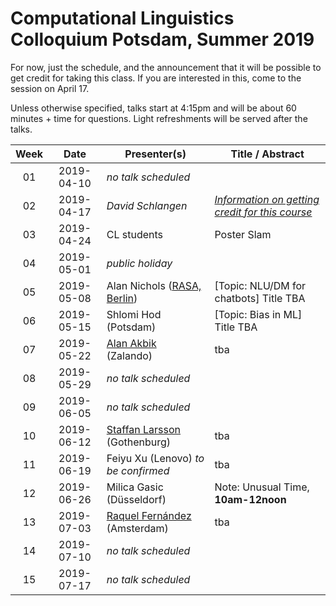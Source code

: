 # Computational Linguistics Colloquium Potsdam, Summer 2019


For now, just the schedule, and the announcement that it will be possible to get credit for taking this class. If you are interested in this, come to the session on April 17.

Unless otherwise specified, talks start at 4:15pm and will be about 60 minutes + time for questions. Light refreshments will be served after the talks.

| Week | Date | Presenter(s) | Title / Abstract|
|:------:|:------:|-----------|------|
01 | 2019-04-10 | *no talk scheduled* | |
02 | 2019-04-17 | *David Schlangen* | [*Information on getting credit for this course*](material/01-colloq-guidelines.pdf) |
03 | 2019-04-24 | CL students | Poster Slam |
04 | 2019-05-01 | *public holiday* | |
05 | 2019-05-08 | Alan Nichols ([RASA, Berlin](https://rasa.com)) | [Topic: NLU/DM for chatbots] Title TBA |
06 | 2019-05-15 | Shlomi Hod (Potsdam) | [Topic: Bias in ML] Title TBA |
07 | 2019-05-22 | [Alan Akbik](http://alanakbik.github.io) (Zalando) | tba |
08 | 2019-05-29 | *no talk scheduled*  | |
09 | 2019-06-05 | *no talk scheduled*  | |
10 | 2019-06-12 | [Staffan Larsson](https://www.gu.se/english/about_the_university/staff/?languageId=100001&userId=xlstaw) (Gothenburg) | tba |
11 | 2019-06-19 | Feiyu Xu (Lenovo) *to be confirmed* | tba
12 | 2019-06-26 | Milica Gasic (Düsseldorf) | Note: Unusual Time, **10am-12noon**
13 | 2019-07-03 | [Raquel Fernández](https://staff.fnwi.uva.nl/r.fernandezrovira/) (Amsterdam) | tba
14 | 2019-07-10 | *no talk scheduled* | |
15 | 2019-07-17 | *no talk scheduled* | |
